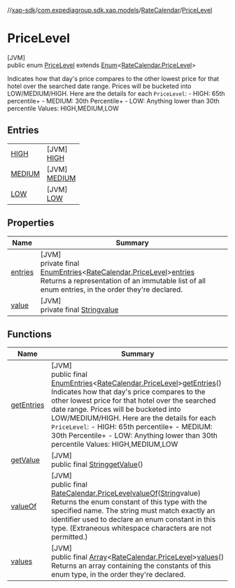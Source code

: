 //[xap-sdk](../../../../index.md)/[com.expediagroup.sdk.xap.models](../../index.md)/[RateCalendar](../index.md)/[PriceLevel](index.md)

# PriceLevel

[JVM]\
public enum [PriceLevel](index.md) extends [Enum](https://docs.oracle.com/javase/8/docs/api/java/lang/Enum.html)&lt;[RateCalendar.PriceLevel](index.md)&gt;

Indicates how that day's price compares to the other lowest price for that hotel over the searched date range. Prices will be bucketed into LOW/MEDIUM/HIGH. Here are the details for each `PriceLevel`: - HIGH: 65th percentile+ - MEDIUM: 30th Percentile+ - LOW: Anything lower than 30th percentile Values: HIGH,MEDIUM,LOW

## Entries

| | |
|---|---|
| [HIGH](-h-i-g-h/index.md) | [JVM]<br>[HIGH](-h-i-g-h/index.md) |
| [MEDIUM](-m-e-d-i-u-m/index.md) | [JVM]<br>[MEDIUM](-m-e-d-i-u-m/index.md) |
| [LOW](-l-o-w/index.md) | [JVM]<br>[LOW](-l-o-w/index.md) |

## Properties

| Name | Summary |
|---|---|
| [entries](index.md#953243941%2FProperties%2F699445674) | [JVM]<br>private final [EnumEntries](https://kotlinlang.org/api/latest/jvm/stdlib/kotlin.enums/-enum-entries/index.html)&lt;[RateCalendar.PriceLevel](index.md)&gt;[entries](index.md#953243941%2FProperties%2F699445674)<br>Returns a representation of an immutable list of all enum entries, in the order they're declared. |
| [value](index.md#1539078500%2FProperties%2F699445674) | [JVM]<br>private final [String](https://docs.oracle.com/javase/8/docs/api/java/lang/String.html)[value](index.md#1539078500%2FProperties%2F699445674) |

## Functions

| Name | Summary |
|---|---|
| [getEntries](get-entries.md) | [JVM]<br>public final [EnumEntries](https://kotlinlang.org/api/latest/jvm/stdlib/kotlin.enums/-enum-entries/index.html)&lt;[RateCalendar.PriceLevel](index.md)&gt;[getEntries](get-entries.md)()<br>Indicates how that day's price compares to the other lowest price for that hotel over the searched date range. Prices will be bucketed into LOW/MEDIUM/HIGH. Here are the details for each `PriceLevel`: - HIGH: 65th percentile+ - MEDIUM: 30th Percentile+ - LOW: Anything lower than 30th percentile Values: HIGH,MEDIUM,LOW |
| [getValue](get-value.md) | [JVM]<br>public final [String](https://docs.oracle.com/javase/8/docs/api/java/lang/String.html)[getValue](get-value.md)() |
| [valueOf](value-of.md) | [JVM]<br>public final [RateCalendar.PriceLevel](index.md)[valueOf](value-of.md)([String](https://docs.oracle.com/javase/8/docs/api/java/lang/String.html)value)<br>Returns the enum constant of this type with the specified name. The string must match exactly an identifier used to declare an enum constant in this type. (Extraneous whitespace characters are not permitted.) |
| [values](values.md) | [JVM]<br>public final [Array](https://kotlinlang.org/api/latest/jvm/stdlib/kotlin/-array/index.html)&lt;[RateCalendar.PriceLevel](index.md)&gt;[values](values.md)()<br>Returns an array containing the constants of this enum type, in the order they're declared. |
